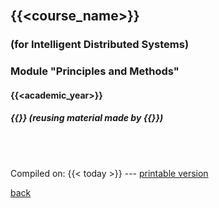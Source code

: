 <br>

## {{<course_name>}}
### **(for Intelligent Distributed Systems)**

### Module "Principles and Methods"

####  {{<academic_year>}}

##### {{<gc>}} (reusing material made by {{<dp>}})


<br>

<br>

Compiled on: {{< today >}} --- [<i class="fa fa-print" aria-hidden="true"></i> printable version](?print-pdf&pdfSeparateFragments=false)

[<i class="fa fa-undo" aria-hidden="true"></i> back](..)
